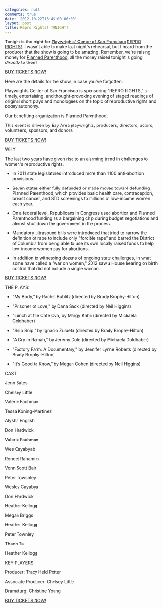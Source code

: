 ```yaml
---
categories: null
comments: true
date: '2012-10-22T13:45:00-06:00'
layout: post
title: Repro Rights! TONIGHT!
---
```


Tonight is the night for [Playwrights' Center of San Francisco](http://playwrightscentersf.org/) [REPRO RIGHTS!](https://www.facebook.com/events/238167012972710/). I wasn't able to make last night's rehearsal, but I heard from the producer that the show is going to be amazing. Remember, we're raising money for [Planned Parenthood](http://www.plannedparenthood.org/), all the money raised tonight is going *directly* to them!

[BUY TICKETS NOW!](https://www.vendini.com/ticket-software.html?e=405c60cb11c033b51ae7b8251f643dab&t=tixBecome)

Here are the details for the show, in case you've forgotten:

Playwrights Center of San Francisco is sponsoring "REPRO RIGHTS," a timely, entertaining, and thought-provoking evening of staged readings of original short plays and monologues on the topic of reproductive rights and bodily autonomy. 

Our benefiting organization is Planned Parenthood.

This event is driven by Bay Area playwrights, producers, directors, actors, volunteers, sponsors, and donors. 

[BUY TICKETS NOW!](https://www.vendini.com/ticket-software.html?e=405c60cb11c033b51ae7b8251f643dab&t=tixBecome) 

WHY

The last two years have given rise to an alarming trend in challenges to women's reproductive rights. 

* In 2011 state legislatures introduced more than 1,100 anti-abortion provisions. 

* Seven states either fully defunded or made moves toward defunding Planned Parenthood, which provides basic health care, contraception, breast cancer, and STD screenings to millions of low-income women each year. 

* On a federal level, Republicans in Congress used abortion and Planned Parenthood funding as a bargaining chip during budget negotiations and almost shut down the government in the process. 

* Mandatory ultrasound bills were introduced that tried to narrow the definition of rape to include only "forcible rape" and barred the District of Columbia from being able to use its own locally raised funds to help low-income women pay for abortions. 

* In addition to witnessing dozens of ongoing state challenges, in what some have called a "war on women," 2012 saw a House hearing on birth control that did not include a single woman.


[BUY TICKETS NOW!](https://www.vendini.com/ticket-software.html?e=405c60cb11c033b51ae7b8251f643dab&t=tixBecome)

THE PLAYS:

* "My Body," by Rachel Bublitz 
(directed by Brady Brophy-Hilton)

* "Prisoner of Love," by Dana Sack 
(directed by Neil Higgins)

* "Lunch at the Cafe Ova, by Margy Kahn 
(directed by Michaela Goldhaber)

* "Snip Snip," by Ignacio Zulueta 
(directed by Brady Brophy-Hilton)

* "A Cry in Ramah," by Jeremy Cole 
(directed by Michaela Goldhaber)

* "Factory Farm: A Documentary," by Jennifer Lynne Roberts (directed by Brady Brophy-Hilton)

* "It's Good to Know," by Megan Cohen 
(directed by Neil Higgins)

CAST

Jenn Bates

Chelsey Little

Valerie Fachman

Tessa Koning-Martinez

Alysha English

Don Hardwick

Valerie Fachman

Wes Cayabyab

Roneet Rahamim

Vonn Scott Bair

Peter Towsnley

Wesley Cayabya

Don Hardwick

Heather Kellogg

Megan Briggs

Heather Kellogg

Peter Townley

Thanh Ta

Heather Kellogg


KEY PLAYERS

Producer: Tracy Held Potter

Associate Producer: Chelsey Little

Dramaturg: Christine Young

[BUY TICKETS NOW!](https://www.vendini.com/ticket-software.html?e=405c60cb11c033b51ae7b8251f643dab&t=tixBecome)